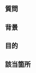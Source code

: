 ## 質問

<!-- // 質問の内容を書きます -->

## 背景

<!-- // その背景を書きます -->

## 目的

<!-- // 目的(やりたいこと)を書きます -->

## 該当箇所

<!-- // コードで該当箇所があれば書きます -->
